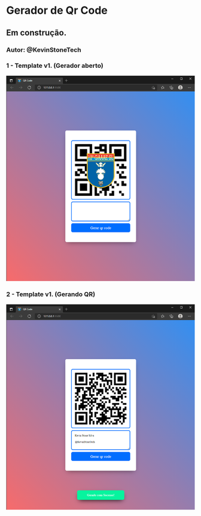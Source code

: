 # Gerador de Qr Code

## Em construção.

### Autor: @KevinStoneTech

### 1 - Template v1. (Gerador aberto)

<img src="src/img/24_08_2021 22_56_52.png">

### 2 - Template v1. (Gerando QR)

<img src="src/img/24_08_2021 23_02_01.png">
